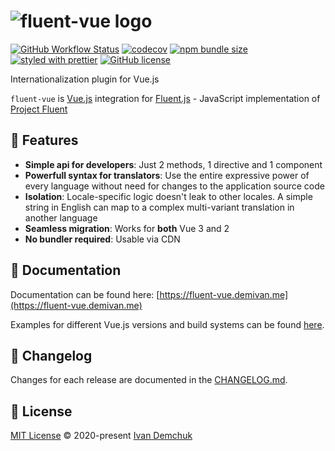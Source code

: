 # ![fluent-vue logo](https://raw.githubusercontent.com/demivan/fluent-vue/HEAD/docs/assets/logo.svg)

[![GitHub Workflow Status](https://img.shields.io/github/workflow/status/demivan/fluent-vue/Test)](https://github.com/Demivan/fluent-vue/actions)
[![codecov](https://codecov.io/gh/Demivan/fluent-vue/branch/main/graph/badge.svg?token=0JSSE94EGJ)](https://codecov.io/gh/Demivan/fluent-vue)
[![npm bundle size](https://img.shields.io/bundlephobia/min/fluent-vue)](https://bundlephobia.com/result?p=fluent-vue)
[![styled with prettier](https://img.shields.io/badge/styled_with-prettier-ff69b4.svg)](https://github.com/prettier/prettier)
[![GitHub license](https://img.shields.io/github/license/demivan/fluent-vue)](https://github.com/Demivan/fluent-vue/blob/main/LICENSE)

Internationalization plugin for Vue.js

`fluent-vue` is [Vue.js](https://vuejs.org) integration for [Fluent.js](https://github.com/projectfluent/fluent.js) - JavaScript implementation of [Project Fluent](https://projectfluent.org)

## 🚀 Features

- **Simple api for developers**: Just 2 methods, 1 directive and 1 component
- **Powerfull syntax for translators**: Use the entire expressive power of every language without need for changes to the application source code
- **Isolation**: Locale-specific logic doesn't leak to other locales. A simple string in English can map to a complex multi-variant translation in another language
- **Seamless migration**: Works for **both** Vue 3 and 2
- **No bundler required**: Usable via CDN

## 📖 Documentation

Documentation can be found here: [https://fluent-vue.demivan.me](https://fluent-vue.demivan.me)

Examples for different Vue.js versions and build systems can be found [here](https://github.com/demivan/fluent-vue/tree/main/examples).

## 📜 Changelog

Changes for each release are documented in the [CHANGELOG.md](https://github.com/demivan/fluent-vue/blob/main/CHANGELOG.md).

## 📄 License

[MIT License](https://github.com/demivan/fluent-vue/blob/main/LICENSE) © 2020-present [Ivan Demchuk](https://github.com/demivan)
